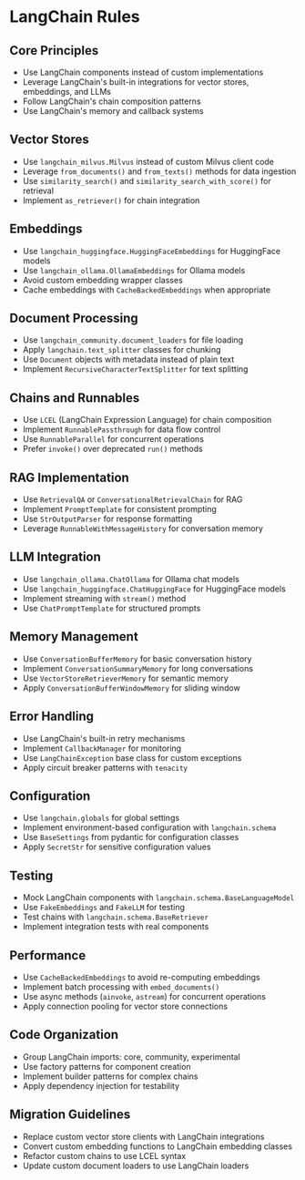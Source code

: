 # LangChain Rules

## Core Principles
- Use LangChain components instead of custom implementations
- Leverage LangChain's built-in integrations for vector stores, embeddings, and LLMs
- Follow LangChain's chain composition patterns
- Use LangChain's memory and callback systems

## Vector Stores
- Use `langchain_milvus.Milvus` instead of custom Milvus client code
- Leverage `from_documents()` and `from_texts()` methods for data ingestion
- Use `similarity_search()` and `similarity_search_with_score()` for retrieval
- Implement `as_retriever()` for chain integration

## Embeddings
- Use `langchain_huggingface.HuggingFaceEmbeddings` for HuggingFace models
- Use `langchain_ollama.OllamaEmbeddings` for Ollama models
- Avoid custom embedding wrapper classes
- Cache embeddings with `CacheBackedEmbeddings` when appropriate

## Document Processing
- Use `langchain_community.document_loaders` for file loading
- Apply `langchain.text_splitter` classes for chunking
- Use `Document` objects with metadata instead of plain text
- Implement `RecursiveCharacterTextSplitter` for text splitting

## Chains and Runnables
- Use `LCEL` (LangChain Expression Language) for chain composition
- Implement `RunnablePassthrough` for data flow control
- Use `RunnableParallel` for concurrent operations
- Prefer `invoke()` over deprecated `run()` methods

## RAG Implementation
- Use `RetrievalQA` or `ConversationalRetrievalChain` for RAG
- Implement `PromptTemplate` for consistent prompting
- Use `StrOutputParser` for response formatting
- Leverage `RunnableWithMessageHistory` for conversation memory

## LLM Integration
- Use `langchain_ollama.ChatOllama` for Ollama chat models
- Use `langchain_huggingface.ChatHuggingFace` for HuggingFace models
- Implement streaming with `stream()` method
- Use `ChatPromptTemplate` for structured prompts

## Memory Management
- Use `ConversationBufferMemory` for basic conversation history
- Implement `ConversationSummaryMemory` for long conversations
- Use `VectorStoreRetrieverMemory` for semantic memory
- Apply `ConversationBufferWindowMemory` for sliding window

## Error Handling
- Use LangChain's built-in retry mechanisms
- Implement `CallbackManager` for monitoring
- Use `LangChainException` base class for custom exceptions
- Apply circuit breaker patterns with `tenacity`

## Configuration
- Use `langchain.globals` for global settings
- Implement environment-based configuration with `langchain.schema`
- Use `BaseSettings` from pydantic for configuration classes
- Apply `SecretStr` for sensitive configuration values

## Testing
- Mock LangChain components with `langchain.schema.BaseLanguageModel`
- Use `FakeEmbeddings` and `FakeLLM` for testing
- Test chains with `langchain.schema.BaseRetriever`
- Implement integration tests with real components

## Performance
- Use `CacheBackedEmbeddings` to avoid re-computing embeddings
- Implement batch processing with `embed_documents()`
- Use async methods (`ainvoke`, `astream`) for concurrent operations
- Apply connection pooling for vector store connections

## Code Organization
- Group LangChain imports: core, community, experimental
- Use factory patterns for component creation
- Implement builder patterns for complex chains
- Apply dependency injection for testability

## Migration Guidelines
- Replace custom vector store clients with LangChain integrations
- Convert custom embedding functions to LangChain embedding classes
- Refactor custom chains to use LCEL syntax
- Update custom document loaders to use LangChain loaders